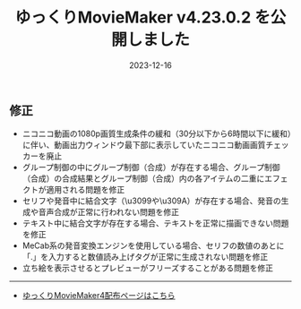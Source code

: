 ﻿---
title: ゆっくりMovieMaker v4.23.0.2 を公開しました
date: 2023-12-16
tags: [YMM4,お知らせ]
---
## 修正
- ニコニコ動画の1080p画質生成条件の緩和（30分以下から6時間以下に緩和）に伴い、動画出力ウィンドウ最下部に表示していたニコニコ動画画質チェッカーを廃止
- グループ制御の中にグループ制御（合成）が存在する場合、グループ制御（合成）の合成結果とグループ制御（合成）内の各アイテムの二重にエフェクトが適用される問題を修正
- セリフや発音中に結合文字（\u3099や\u309A）が存在する場合、発音の生成や音声合成が正常に行われない問題を修正
- テキスト中に結合文字が存在する場合、テキストを正常に描画できない問題を修正
- MeCab系の発音変換エンジンを使用している場合、セリフの数値のあとに「.」を入力すると数値読み上げタグが正常に生成されない問題を修正
- 立ち絵を表示させるとプレビューがフリーズすることがある問題を修正

---

- [ゆっくりMovieMaker4配布ページはこちら](../index.md)